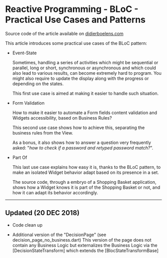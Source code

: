 # Reactive Programming - BLoC - Practical Use Cases and Patterns

Source code of the article available on [didierboelens.com](https://www.didierboelens.com/2018/12/reactive-programming---streams---bloc---practical-use-cases/)

This article introduces some practical use cases of the BLoC pattern:

* Event-State

    Sometimes, handling a series of activities which might be sequential or parallel, long or short, synchronous or asynchronous and which could also lead to various results, can become extremely hard to program. You might also require to update the display along with the progress or depending on the states.

    This first use case is aimed at making it easier to handle such situation.

* Form Validation

    How to make it easier to automate a Form fields content validation and Widgets accessibility, based on Business Rules?

    This second use case shows how to achieve this, separating the business rules from the View.

    As a bonus, it also shows how to answer a question very frequently asked: "*how to check if a password and retyped password match?*".

* Part Of

    This last use case explains how easy it is, thanks to the BLoC pattern, to make an isolated Widget behavior adapt based on its presence in a set.

    The source code, through a embryo of a Shopping Basket application, shows how a Widget knows it is part of the Shopping Basket or not, and how it can adapt its behavior accordingly.

<hr/>

## Updated (20 DEC 2018)

* Code clean up

* Additional version of the "DecisionPage" (see decision_page_no_business.dart)
    This version of the page does not contain any Business Logic but externalizes the Business Logic via the [DecisionStateTransform] which extends the [BlocStateTransformBase]